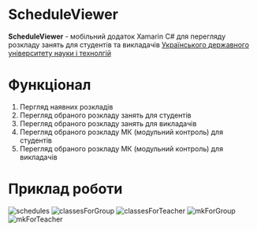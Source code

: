 # ScheduleViewer
__ScheduleViewer__ - мобільний додаток Xamarin C# для перегляду розкладу занять для студентів та викладачів [Українського державного університету науки і технолгій](https://ust.edu.ua/)
# Функціонал
1. Пергляд наявних розкладів
2. Перегляд обраного розкладу занять для студентів
3. Перегляд обраного розкладу занять для викладачів
4. Перегляд обраного розкладу МК (модульний контроль) для студентів
5. Перегляд обраного розкладу МК (модульний контроль) для викладачів
# Приклад роботи
![schedules](ScheduleViewer/ScreenShots/schdules.png)
![classesForGroup](ScheduleViewer/ScreenShots/classesForGroup.png)
![classesForTeacher](ScheduleViewer/ScreenShots/classesForTeacher.png)
![mkForGroup](ScheduleViewer/ScreenShots/mkForGroup.png)
![mkForTeacher](ScheduleViewer/ScreenShots/mkForTeacher.png)

